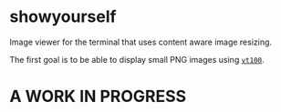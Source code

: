 # showyourself

Image viewer for the terminal that uses content aware image resizing.

The first goal is to be able to display small PNG images using [`vt100`](github.com/xyproto/vt100).

# A WORK IN PROGRESS
